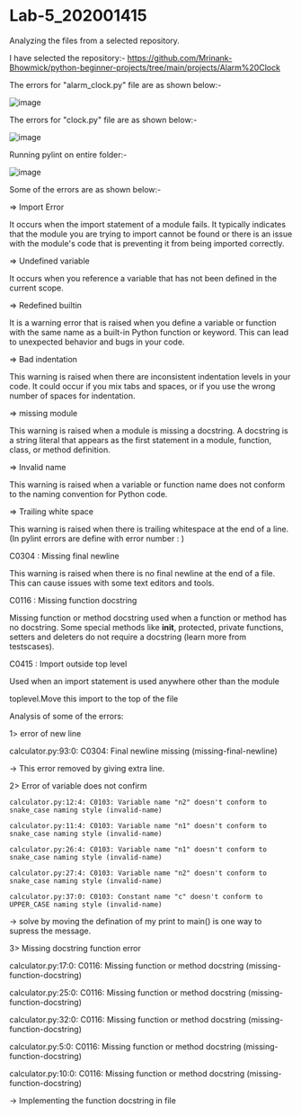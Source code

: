 # Lab-5_202001415
Analyzing the files from a selected repository.

I have selected the repository:- https://github.com/Mrinank-Bhowmick/python-beginner-projects/tree/main/projects/Alarm%20Clock


The errors for "alarm_clock.py" file are as shown below:-

![image](https://user-images.githubusercontent.com/123732408/227476682-30272a66-f141-448d-9bfc-106d32287b88.png)

The errors for "clock.py" file are as shown below:-

![image](https://user-images.githubusercontent.com/123732408/227477390-5a96223d-7687-4891-8fba-1ba38485e0f9.png)

Running pylint on entire folder:-

![image](https://user-images.githubusercontent.com/123732408/227480883-d9ba3469-2ad0-4500-b07b-d43c6c2e2497.png)


Some of the errors are as shown below:-

=> Import Error

It occurs when the import statement of a module fails. It typically indicates that
the module you are trying to import cannot be found or there is an issue with the
module's code that is preventing it from being imported correctly.

=> Undefined variable

It occurs when you reference a variable that has not been defined in the current scope.

=> Redefined builtin

It is a warning error that is raised when you define a variable or function with the same name as a built-in Python function or keyword. This can lead to unexpected
behavior and bugs in your code.

=> Bad indentation

This warning is raised when there are inconsistent indentation levels in your
code. It could occur if you mix tabs and spaces, or if you use the wrong number
of spaces for indentation.

=> missing module

This warning is raised when a module is missing a docstring. A docstring is a
string literal that appears as the first statement in a module, function, class, or
method definition.

=> Invalid name

This warning is raised when a variable or function name does not conform to the
naming convention for Python code.

=> Trailing white space

This warning is raised when there is trailing whitespace at the end of a line.
(In pylint errors are define with error number : )

C0304 : Missing final newline

This warning is raised when there is no final newline at the end of a file. This can
cause issues with some text editors and tools.

C0116 : Missing function docstring

Missing function or method docstring used when a function or method has no
docstring. Some special methods like __init__, protected, private functions,
setters and deleters do not require a docstring (learn more from testscases).

C0415 : Import outside top level

Used when an import statement is used anywhere other than the module

toplevel.Move this import to the top of the file  

Analysis of some of the errors:

1> error of new line

   calculator.py:93:0: C0304: Final newline missing (missing-final-newline)
   
-> This error removed by giving extra line.

2> Error of variable does not confirm

    calculator.py:12:4: C0103: Variable name "n2" doesn't conform to snake_case naming style (invalid-name)
    
    calculator.py:11:4: C0103: Variable name "n1" doesn't conform to snake_case naming style (invalid-name)
    
    calculator.py:26:4: C0103: Variable name "n1" doesn't conform to snake_case naming style (invalid-name)
    
    calculator.py:27:4: C0103: Variable name "n2" doesn't conform to snake_case naming style (invalid-name)
    
    calculator.py:37:0: C0103: Constant name "c" doesn't conform to UPPER_CASE naming style (invalid-name)
    
-> solve by moving the defination of my print to main() is one way to supress the message.


3> Missing docstring function error

   calculator.py:17:0: C0116: Missing function or method docstring (missing-function-docstring)
   
   calculator.py:25:0: C0116: Missing function or method docstring (missing-function-docstring)
   
   calculator.py:32:0: C0116: Missing function or method docstring (missing-function-docstring)
   
   calculator.py:5:0: C0116: Missing function or method docstring (missing-function-docstring)
   
   calculator.py:10:0: C0116: Missing function or method docstring (missing-function-docstring)
   
-> Implementing the function docstring in file

